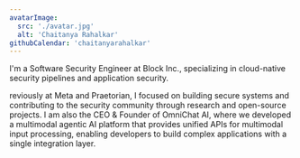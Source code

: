 ```yaml
---
avatarImage:
  src: './avatar.jpg'
  alt: 'Chaitanya Rahalkar'
githubCalendar: 'chaitanyarahalkar'
---
```


I'm a Software Security Engineer at Block Inc., specializing in cloud-native security pipelines and application security. 

reviously at Meta and Praetorian, I focused on building secure systems and contributing to the security community through research and open-source projects. I am also the CEO & Founder of OmniChat AI, where we developed a multimodal agentic AI platform that provides unified APIs for multimodal input processing, enabling developers to build complex applications with a single integration layer.